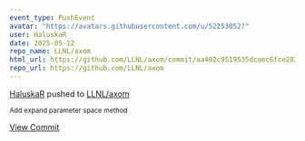 ```yaml
---
event_type: PushEvent
avatar: "https://avatars.githubusercontent.com/u/52253052?"
user: HaluskaR
date: 2025-05-12
repo_name: LLNL/axom
html_url: https://github.com/LLNL/axom/commit/aa402c9519535dcaec6fce283ccf552c8042d224
repo_url: https://github.com/LLNL/axom
---
```


<a href='https://github.com/HaluskaR' target='_blank'>HaluskaR</a> pushed to <a href='https://github.com/LLNL/axom' target='_blank'>LLNL/axom</a>

<small>Add expand parameter space method</small>

<a href='https://github.com/LLNL/axom/commit/aa402c9519535dcaec6fce283ccf552c8042d224' target='_blank'>View Commit</a>